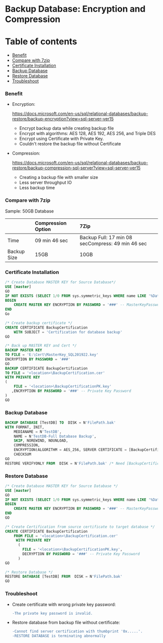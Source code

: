 # Backup Database: Encryption and Compression

Table of contents
=================
<!--ts-->   
   * [Benefit](#Benefit)  
   * [Compare with 7zip](#Compare-with-7zip)
   * [Certificate Installation](#Certificate-Installation)
   * [Backup Database](#Backup-Database)
   * [Restore Database](#Restore-Database)
   * [Troubleshoot](#Troubleshoot)
<!--te-->

### Benefit

- Encryption: 

  https://docs.microsoft.com/en-us/sql/relational-databases/backup-restore/backup-encryption?view=sql-server-ver15

  - Encrypt backup data while creating backup file
  - Encrypt with algorithms: AES 128, AES 192, AES 256, and Triple DES
  - Encrypt using Certificate with Private Key.
  - Couldn't restore the backup file without Certificate

- Compression: 

  https://docs.microsoft.com/en-us/sql/relational-databases/backup-restore/backup-compression-sql-server?view=sql-server-ver15

  - Creating a backup file with smaller size
  - Less server throughput IO
  - Less backup time 

### Compare with 7zip 

Sample: 50GB Database

|             | Compression Option | 7Zip                                              |
| :---------- | :----------------- | :------------------------------------------------ |
| Time        | 09 min 46 sec      | Backup Full: 17 min 08 secCompress: 49 min 46 sec |
| Backup Size | 15GB               | 10GB                                              |

### Certificate Installation

```sql
/* Create Database MASTER KEY for Source Database*/
USE [master]
GO
IF NOT EXISTS (SELECT 1/0 FROM sys.symmetric_keys WHERE name LIKE '%DatabaseMasterKey%')
BEGIN
    CREATE MASTER KEY ENCRYPTION BY PASSWORD = '###' -- MasterKeyPassword
END
Go
 
/* Create backup certificate */
CREATE CERTIFICATE BackupCertification
    WITH SUBJECT = 'Certification for database backup'
GO
 
/* Back up MASTER KEY and Cert */
BACKUP MASTER KEY
TO FILE = 'E:\Cert\MasterKey_SQL201922.key'
ENCRYPTION BY PASSWORD = '###'
GO
BACKUP CERTIFICATE BackupCertification
TO FILE = '<location>\BackupCertification.cer'
WITH PRIVATE KEY
(
    FILE = '<location>\BackupCertificationPK.key'
   ,ENCRYPTION BY PASSWORD = '###' -- Private Key Password
)
GO
```

### Backup Database

```sql
BACKUP DATABASE [TestDB] TO  DISK = N'FilePath.bak'
WITH FORMAT, INIT, 
    MEDIANAME = N'TestDB', 
    NAME = N'TestDB-Full Database Backup',
    SKIP, NOREWIND, NOUNLOAD,
    COMPRESSION,
    ENCRYPTION(ALGORITHM = AES_256, SERVER CERTIFICATE = [BackupCertification]),
    CHECKSUM
GO
RESTORE VERIFYONLY FROM  DISK = N'FilePath.bak' /* Need [BackupCertification] installed on SQL SERVER */
```

### Restore Database

```sql
/* Create Database MASTER KEY for Source Database */
USE [master]
GO
IF NOT EXISTS (SELECT 1/0 FROM sys.symmetric_keys WHERE name LIKE '%DatabaseMasterKey%')
BEGIN
    CREATE MASTER KEY ENCRYPTION BY PASSWORD = '###' -- MasterKeyPassword, doesn't need to be the same with master key on source database
END
GO
 
/* Create Certification from source certificate to target database */
CREATE CERTIFICATE BackupCertification
    FROM FILE = '<location>\BackupCertification.cer'
     WITH PRIVATE KEY
      (
        FILE = '<location>\BackupCertificationPK.key',
        DECRYPTION BY PASSWORD = '###' -- Private Key Password
      )
GO
 
/* Restore Database */
RESTORE DATABASE [TestDB] FROM  DISK = N'FilePath.bak'
GO
```

### Troubleshoot

- Create certificate with wrong private key password: 

  ``` diff
  -The private key password is invalid.
  ```

- Restore database from backup file without certificate:

  ```diff
  -Cannot find server certification with thumbprint '0x.....'.
  -RESTORE DATABASE is terminating abnormally
  ```

  
